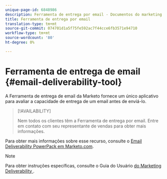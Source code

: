 ```yaml
---
unique-page-id: 6848986
description: Ferramenta de entrega por email - Documentos do marketing - Documentação do produto
title: Ferramenta de entrega por email
translation-type: tm+mt
source-git-commit: 074701d1a5f75fe592ac7f44cce6fb3571e94710
workflow-type: tm+mt
source-wordcount: '80'
ht-degree: 0%

---
```



# Ferramenta de entrega de email {#email-deliverability-tool}

A Ferramenta de entrega de email da Marketo fornece um único aplicativo para avaliar a capacidade de entrega de um email antes de enviá-lo.

>[!AVAILABILITY]
>
>Nem todos os clientes têm a Ferramenta de entrega por email. Entre em contato com seu representante de vendas para obter mais informações.

Para obter mais informações sobre esse recurso, consulte o [Email Deliverability PowerPack em Marketo.com](https://www.marketo.com/software/email-marketing/email-deliverability/deliverability-packages/).

>[!NOTE]
>
>Para obter instruções específicas, consulte o Guia do Usuário [do Marketing Deliverability ](https://250ok.com/guides/marketo/).
